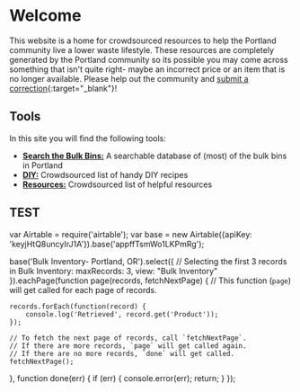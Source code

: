 # Welcome

This website is a home for crowdsourced resources to help the Portland community live a lower waste lifestyle. These resources are completely generated by the Portland community so its possible you may come across something that isn't quite right- maybe an incorrect price or an item that is no longer available. Please help out the community and [submit a correction](https://airtable.com/shrxQLsOwC4kE1uSb){:target="_blank"}! 

## Tools

In this site you will find the following tools:
- [**Search the Bulk Bins:**](BULKBINS.md) A searchable database of (most) of the bulk bins in Portland
- [**DIY:**](DIY.md) Crowdsourced list of handy DIY recipes
- [**Resources:**](RESOURCES.md) Crowdsourced list of helpful resources

## TEST

var Airtable = require('airtable');
var base = new Airtable({apiKey: 'keyjHtQ8uncyIrJ1A'}).base('appffTsmWo1LKPmRg');

base('Bulk Inventory- Portland, OR').select({
    // Selecting the first 3 records in Bulk Inventory:
    maxRecords: 3,
    view: "Bulk Inventory"
}).eachPage(function page(records, fetchNextPage) {
    // This function (`page`) will get called for each page of records.

    records.forEach(function(record) {
        console.log('Retrieved', record.get('Product'));
    });

    // To fetch the next page of records, call `fetchNextPage`.
    // If there are more records, `page` will get called again.
    // If there are no more records, `done` will get called.
    fetchNextPage();

}, function done(err) {
    if (err) { console.error(err); return; }
});
